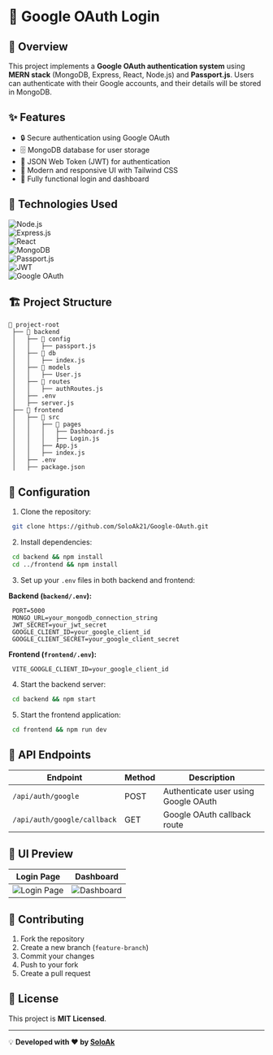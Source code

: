 # 🚀 Google OAuth Login

## 🌟 Overview
This project implements a **Google OAuth authentication system** using **MERN stack** (MongoDB, Express, React, Node.js) and **Passport.js**. Users can authenticate with their Google accounts, and their details will be stored in MongoDB.

## ✨ Features
- 🔒 Secure authentication using Google OAuth
- 🗄️ MongoDB database for user storage
- 🔄 JSON Web Token (JWT) for authentication
- 🎨 Modern and responsive UI with Tailwind CSS
- 🚀 Fully functional login and dashboard

## 📌 Technologies Used

![Node.js](https://img.shields.io/badge/Node.js-339933?style=for-the-badge&logo=node.js&logoColor=white)  
![Express.js](https://img.shields.io/badge/Express.js-000000?style=for-the-badge&logo=express&logoColor=white)  
![React](https://img.shields.io/badge/React-61DAFB?style=for-the-badge&logo=react&logoColor=black)  
![MongoDB](https://img.shields.io/badge/MongoDB-47A248?style=for-the-badge&logo=mongodb&logoColor=white)  
![Passport.js](https://img.shields.io/badge/Passport.js-34E27A?style=for-the-badge&logo=passport&logoColor=white)  
![JWT](https://img.shields.io/badge/JWT-000000?style=for-the-badge&logo=jsonwebtokens&logoColor=white)  
![Google OAuth](https://img.shields.io/badge/GoogleOAuth-4285F4?style=for-the-badge&logo=google&logoColor=white)

## 🏗️ Project Structure
```
📂 project-root
 ├── 📂 backend
 │   ├── 📂 config
 │   │   ├── passport.js
 │   ├── 📂 db
 │   │   ├── index.js
 │   ├── 📂 models
 │   │   ├── User.js
 │   ├── 📂 routes
 │   │   ├── authRoutes.js
 │   ├── .env
 │   ├── server.js
 ├── 📂 frontend
 │   ├── 📂 src
 │   │   ├── 📂 pages
 │   │   │   ├── Dashboard.js
 │   │   │   ├── Login.js
 │   │   ├── App.js
 │   │   ├── index.js
 │   ├── .env
 │   ├── package.json
```

## 🔧 Configuration
1. Clone the repository:
```bash
 git clone https://github.com/SoloAk21/Google-OAuth.git
```

2. Install dependencies:
```bash
 cd backend && npm install
 cd ../frontend && npm install
```

3. Set up your `.env` files in both backend and frontend:

**Backend (`backend/.env`):**
```env
 PORT=5000
 MONGO_URL=your_mongodb_connection_string
 JWT_SECRET=your_jwt_secret
 GOOGLE_CLIENT_ID=your_google_client_id
 GOOGLE_CLIENT_SECRET=your_google_client_secret
```

**Frontend (`frontend/.env`):**
```env
 VITE_GOOGLE_CLIENT_ID=your_google_client_id
```

4. Start the backend server:
```bash
 cd backend && npm start
```

5. Start the frontend application:
```bash
 cd frontend && npm run dev
```

## 🚀 API Endpoints
| Endpoint | Method | Description |
|----------|--------|-------------|
| `/api/auth/google` | POST | Authenticate user using Google OAuth |
| `/api/auth/google/callback` | GET | Google OAuth callback route |

## 🎨 UI Preview
| Login Page | Dashboard |
|------------|-----------|
| ![Login Page](https://via.placeholder.com/300) | ![Dashboard](https://via.placeholder.com/300) |

## 🤝 Contributing
1. Fork the repository
2. Create a new branch (`feature-branch`)
3. Commit your changes
4. Push to your fork
5. Create a pull request

## 📜 License
This project is **MIT Licensed**.

---

💡 **Developed with ❤️ by [SoloAk](https://github.com/SoloAk21)**

